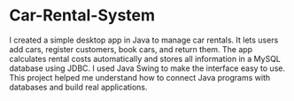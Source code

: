 # Car-Rental-System
I created a simple desktop app in Java to manage car rentals. It lets users add cars, register customers, book cars, and return them. The app calculates rental costs automatically and stores all information in a MySQL database using JDBC. I used Java Swing to make the interface easy to use. This project helped me understand how to connect Java programs with databases and build real applications.

